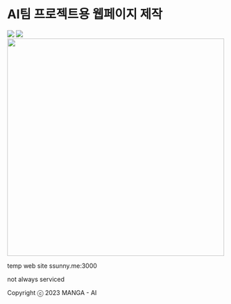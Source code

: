 
<h1>AI팀 프로젝트용 웹페이지 제작</h1>
<div style="contents-align:center">
<img src="https://img.shields.io/badge/React-skyblue?style=flat&logo=react&logoColor=white"/>
<img src="https://img.shields.io/badge/Css-blue?style=flat&logo=css3&logoColor=white"/>
</div>
  <div>


<img src="https://user-images.githubusercontent.com/69490709/231346553-187039cb-2414-4e56-9c91-a5822a37b2b3.png"  width="500" height="auto"/>

<p>temp web site ssunny.me:3000</p>
<p>not always serviced</p>
</div>

Copyright ⓒ 2023 MANGA - AI
